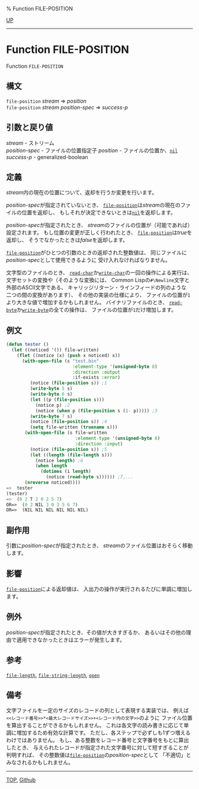 % Function FILE-POSITION

[UP](21.2.html)  

---

# Function **FILE-POSITION**


Function `FILE-POSITION`


## 構文

`file-position` *stream* => *position*  
`file-position` *stream* *position-spec* => *success-p*


## 引数と戻り値

*stream* - ストリーム  
*position-spec* - ファイルの位置指定子
*position* - ファイルの位置か、[`nil`](5.3.nil-variable.html)  
*success-p* - generalized-boolean


## 定義

*stream*内の現在の位置について、返却を行うか変更を行います。

*position-spec*が指定されていないとき、
[`file-position`](21.2.file-position.html)は*stream*の現在のファイルの位置を返却し、
もしそれが決定できないときは[`nil`](5.3.nil-variable.html)を返却します。

*position-spec*が指定されたとき、
*stream*のファイルの位置が（可能であれば）設定されます。
もし位置の変更が正しく行われたとき、
[`file-position`](21.2.file-position.html)は*true*を返却し、
そうでなかったときは*false*を返却します。

[`file-position`](21.2.file-position.html)がひとつの引数のときの返却された整数値は、
同じファイルに*position-spec*として使用できるように
受け入れなければなりません。

文字型のファイルのとき、
[`read-char`](21.2.read-char.html)か[`write-char`](21.2.write-char.html)の一回の操作による実行は、
文字セットの変換や（そのような変換には、
Common Lispの`#\Newline`文字と外部のASCII文字である、
キャリッジリターン・ラインフィードの列のような
二つの間の変換があります）、
その他の実装の仕様により、
ファイルの位置が`1`より大きな値で増加するかもしれません。
バイナリファイルのとき、
[`read-byte`](21.2.read-byte.html)か[`write-byte`](21.2.write-byte.html)の全ての操作は、
ファイルの位置が`1`だけ増加します。


## 例文

```lisp
(defun tester ()
  (let ((noticed '()) file-written)
    (flet ((notice (x) (push x noticed) x))
      (with-open-file (s "test.bin" 
                         :element-type '(unsigned-byte 8)
                         :direction :output
                         :if-exists :error)
         (notice (file-position s)) ;1
         (write-byte 5 s) 
         (write-byte 6 s)
         (let ((p (file-position s)))
           (notice p) ;2
           (notice (when p (file-position s (1- p))))) ;3
         (write-byte 7 s)
         (notice (file-position s)) ;4
         (setq file-written (truename s)))
       (with-open-file (s file-written
                          :element-type '(unsigned-byte 8)
                          :direction :input)
         (notice (file-position s)) ;5
         (let ((length (file-length s)))
           (notice length) ;6
           (when length
             (dotimes (i length)
               (notice (read-byte s)))))) ;7,...
       (nreverse noticed))))
=>  tester
(tester)
=>  (0 2 T 2 0 2 5 7)
OR=>  (0 2 NIL 3 0 3 5 6 7)
OR=>  (NIL NIL NIL NIL NIL NIL)
```


## 副作用

引数に*position-spec*が指定されたとき、
*stream*のファイル位置はおそらく移動します。


## 影響

[`file-position`](21.2.file-position.html)による返却値は、
入出力の操作が実行されるたびに単調に増加します。


## 例外

*position-spec*が指定されたとき、その値が大きすぎるか、
あるいはその他の理由で適用できなかったときはエラーが発生します。


## 参考

[`file-length`](21.2.file-length.html),
[`file-string-length`](21.2.file-string-length.html),
[`open`](21.2.open.html)


## 備考

文字ファイルを一定のサイズのレコードの列として表現する実装では、
例えば`<<レコード番号>>*<最大レコードサイズ>>+<レコード内の文字>>`のように
ファイル位置を算出することができるかもしれません。
これは各文字の読み書きに応じて単調に増加するため有効な計算です。
ただし、各ステップで必ずしも1ずつ増えるわけではありません。
もし、ある整数をレコード番号と文字番号をもとに算出したとき、
与えられたレコードが指定された文字番号に対して短すぎることが判明すれば、
その整数値は[`file-position`](21.2.file-position.html)の*position-spec*として
「不適切」とみなされるかもしれません。


---
[TOP](index.html),  [Github](https://github.com/nptcl/npt-japanese)

